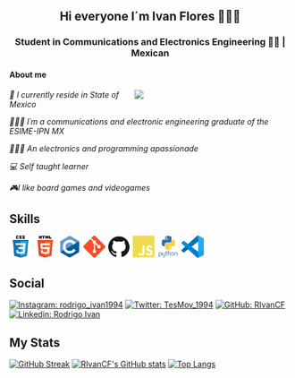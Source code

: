 <h2 align=center>Hi everyone I´m Ivan Flores 👨🏻‍🚀</h2>
<h3 align=center>Student in Communications and Electronics Engineering 👨‍🎓  |  Mexican</h3>

<h4>About me</h4> 
<img align='right' src="https://media.giphy.com/media/KEG5UtvXUD7WPIhhuy/giphy.gif" width="280">
<p><em>&#128205 I currently reside in State of Mexico </em></p>
<p><em>👨🏻‍🎓 I´m a communications and electronic engineering graduate of the ESIME-IPN MX</em></p>
<p><em>👨🏻‍💻 An electronics and programming apassionade</em></p>
<p><em>💻 Self taught learner</em></p>
<p><em>🎮I like board games and videogames</em></p>

## Skills 
<p aling="left"><a>
<img src="https://github.com/devicons/devicon/blob/master/icons/css3/css3-original-wordmark.svg" title="CSS" alt="CSS" width="40" height="40"/>
<img src="https://github.com/devicons/devicon/blob/master/icons/html5/html5-original-wordmark.svg" title="HTML" alt="HTML" width="40" height="40"/>
<img src="https://github.com/devicons/devicon/blob/master/icons/c/c-original.svg" title="C" alt="C" width="40" height="40"/>  
<img src="https://github.com/devicons/devicon/blob/master/icons/git/git-original.svg" title="GIT" alt="GIT" width="40" height="40"/> 
<img src="https://github.com/devicons/devicon/blob/master/icons/github/github-original.svg" title="GITHUB" alt="GITHUB" width="40" height="40"/> 
<img src="https://github.com/devicons/devicon/blob/master/icons/javascript/javascript-plain.svg" title="JavaScript" alt="JavaScript" width="40" height="40"/> 
<img src="https://github.com/devicons/devicon/blob/master/icons/python/python-original-wordmark.svg" title="PYTHON" alt="PYTHON" width="40" height="40"/> 
<img src="https://github.com/devicons/devicon/blob/master/icons/vscode/vscode-original.svg" title="VisualCode" alt="VisualCode" width="40" height="40"/>
</p></a>

## Social
[![Instagram: rodrigo_ivan1994](https://img.shields.io/badge/Instagram-E4405F?style=flat-square&logo=instagram&logoColor=white)](https://www.instagram.com/un_tal_ivan1994/)
[![Twitter: TesMov_1994](https://img.shields.io/twitter/follow/TesMov_1994?style=social)](https://www.twitter.com/TesMov_1994)
[![GitHub: RIvanCF](https://img.shields.io/github/followers/RIvanCF?style=social)](https://github.com/RIvanCF)
[![Linkedin: Rodrigo Ivan](https://img.shields.io/badge/-RodrigoIvan-blue?style=flat-square&logo=Linkedin&logoColor=white&link=[https://www.linkedin.com/in/rodrigo-iv%C3%A1n-cruz-flores-497792240/)](https://www.linkedin.com/in/rodrigo-iv%C3%A1n-cruz-flores-497792240/)

## My Stats

[![GitHub Streak](http://github-readme-streak-stats.herokuapp.com?user=RIvanCF&theme=radical&hide_border=true&locale=es)](https://git.io/streak-stats)
[![RIvanCF's GitHub stats](https://github-readme-stats.vercel.app/api?username=RIvanCF&show_icons=true&theme=radical&hide_border=true&locale=es)](https://github.com/anuraghazra/github-readme-stats)
[![Top Langs](https://github-readme-stats.vercel.app/api/top-langs/?username=RIvanCF&langs_count=8&hide_border=true&locale=es&theme=radical)](https://github.com/anuraghazra/github-readme-stats)


